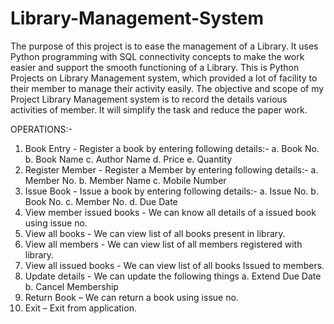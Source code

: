 # Library-Management-System
The purpose of this project is to ease the 
management of a Library. It uses Python
programming with SQL connectivity concepts to 
make the work easier and support the smooth 
functioning of a Library.
This is Python Projects on Library Management 
system, which provided a lot of facility to their 
member to manage their activity easily.
The objective and scope of my Project Library
Management system is to record the details various 
activities of member. It will simplify the task and 
reduce the paper work.

OPERATIONS:- 
1. Book Entry - Register a book by entering following
 details:-
a. Book No.
b. Book Name
c. Author Name
d. Price
e. Quantity
2. Register Member - Register a Member by entering 
 following details:-
a. Member No.
b. Member Name
c. Mobile Number
3. Issue Book - Issue a book by entering 
 following details:-
a. Issue No.
b. Book No.
c. Member No.
d. Due Date
4. View member issued books - We can know all details of 
 a issued book using issue no.
5. View all books - We can view list of all books present in 
 library.
6. View all members - We can view list of all members
 registered with library.
7. View all issued books - We can view list of all books
 Issued to members.
8. Update details - We can update the following things
a. Extend Due Date
b. Cancel Membership
9. Return Book – We can return a book using issue no.
0. Exit – Exit from application.
